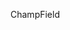 <span data-ttu-id="75c9e-101">Champ</span><span class="sxs-lookup"><span data-stu-id="75c9e-101">Field</span></span>
